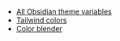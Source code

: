 - [All Obsidian theme variables](https://docs.obsidian.md/Reference/CSS+variables/CSS+variables)
- [Tailwind colors](https://gist.github.com/minutiae/3983bb128ad1756ae67ca1bccc184d4c)
- [Color blender](https://meyerweb.com/eric/tools/color-blend/#E7E5E4:D6D3D1:1:hex)
